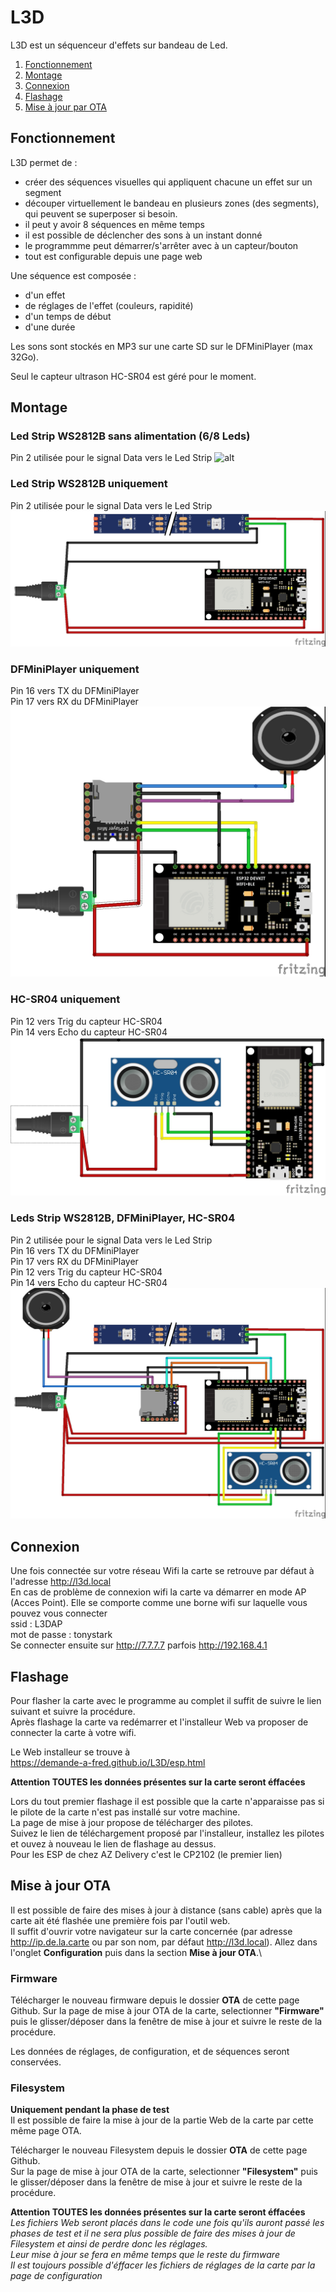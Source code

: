 # L3D
L3D est un séquenceur d'effets sur bandeau de Led.

1. [Fonctionnement](#fonctionnement)
2. [Montage](#montage)
3. [Connexion](#connexion)
4. [Flashage](#flashage)
5. [Mise à jour par OTA](#mise-%C3%A0-jour-ota)
   
## Fonctionnement 
L3D permet de :
 * créer des séquences visuelles qui appliquent chacune un effet sur un segment
 * découper virtuellement le bandeau en plusieurs zones (des segments), qui peuvent se superposer si besoin.
 * il peut y avoir 8 séquences en même temps
 * il est possible de déclencher des sons à un instant donné
 * le programmme peut démarrer/s'arrêter avec à un capteur/bouton
 * tout est configurable depuis une page web

Une séquence est composée :
 * d'un effet
 * de réglages de l'effet (couleurs, rapidité)
 * d'un temps de début
 * d'une durée

Les sons sont stockés en MP3 sur une carte SD sur le DFMiniPlayer (max 32Go).

Seul le capteur ultrason HC-SR04 est géré pour le moment.



## Montage

### Led Strip WS2812B sans alimentation (6/8 Leds)
Pin 2 utilisée pour le signal Data vers le Led Strip
![alt](Img/Leds_Usb_bb.jpg)

### Led Strip WS2812B uniquement
Pin 2 utilisée pour le signal Data vers le Led Strip
![alt](Img/Leds.jpg)

### DFMiniPlayer uniquement
Pin 16 vers TX du DFMiniPlayer\
Pin 17 vers RX du DFMiniPlayer
![alt](Img/mp3_bb.jpg)

### HC-SR04 uniquement
Pin 12 vers Trig du capteur HC-SR04\
Pin 14 vers Echo du capteur HC-SR04
![alt](Img/hc-sr04_bb.jpg)

### Leds Strip WS2812B, DFMiniPlayer, HC-SR04
Pin 2 utilisée pour le signal Data vers le Led Strip\
Pin 16 vers TX du DFMiniPlayer\
Pin 17 vers RX du DFMiniPlayer\
Pin 12 vers Trig du capteur HC-SR04\
Pin 14 vers Echo du capteur HC-SR04
![alt](Img/all_bb.jpg)

## Connexion

Une fois connectée sur votre réseau Wifi la carte se retrouve par défaut à l'adresse http://l3d.local \
En cas de problème de connexion wifi la carte va démarrer en mode AP (Acces Point). Elle se comporte comme une borne wifi sur laquelle vous pouvez vous connecter\
ssid : L3DAP\
mot de passe : tonystark\
Se connecter ensuite sur http://7.7.7.7 parfois http://192.168.4.1 

## Flashage

Pour flasher la carte avec le programme au complet il suffit de suivre le lien suivant et suivre la procédure.\
Après flashage la carte va redémarrer et l'installeur Web va proposer de connecter la carte à votre wifi.

Le Web installeur se trouve à \
https://demande-a-fred.github.io/L3D/esp.html

**Attention TOUTES les données présentes sur la carte seront éffacées**

Lors du tout premier flashage il est possible que la carte n'apparaisse pas si le pilote de la carte n'est pas installé sur votre machine.\
La page de mise à jour propose de télécharger des pilotes.\
Suivez le lien de téléchargement proposé par l'installeur, installez les pilotes et ouvez à nouveau le lien de flashage au dessus.\
Pour les ESP de chez AZ Delivery c'est le CP2102 (le premier lien)


## Mise à jour OTA

Il est possible de faire des mises à jour à distance (sans cable) après que la carte ait été flashée une première fois par l'outil web.\
Il suffit d'ouvrir votre navigateur sur la carte concernée (par adresse http://ip.de.la.carte ou par son nom, par défaut http://l3d.local). Allez dans l'onglet **Configuration** puis dans la section **Mise à jour OTA**.\


   
### Firmware

Télécharger le nouveau firmware depuis le dossier **OTA** de cette page Github.
Sur la page de mise à jour OTA de la carte, selectionner **"Firmware"** puis le glisser/déposer dans la fenêtre de mise à jour et suivre le reste de la procédure.

Les données de réglages, de configuration, et de séquences seront conservées.



### Filesystem
**Uniquement pendant la phase de test**\
Il est possible de faire la mise à jour de la partie Web de la carte par cette même page OTA.

Télécharger le nouveau Filesystem depuis le dossier **OTA** de cette page Github.\
Sur la page de mise à jour OTA de la carte, selectionner **"Filesystem"** puis le glisser/déposer dans la fenêtre de mise à jour et suivre le reste de la procédure.

**Attention TOUTES les données présentes sur la carte seront éffacées**\
*Les fichiers Web seront placés dans le code une fois qu'ils auront passé les phases de test et il ne sera plus possible de faire des mises à jour de Filesystem et ainsi de perdre donc les réglages.\
Leur mise à jour se fera en même temps que le reste du firmware\
Il est toujours possible d'éffacer les fichiers de réglages de la carte par la page de configuration*
